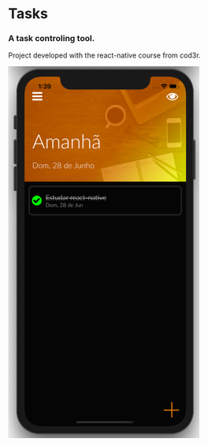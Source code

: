 # Tasks

### A task controling tool.

Project developed with the react-native course from cod3r.

![](./assets/screenShots/screenShotTomorrow.png)
